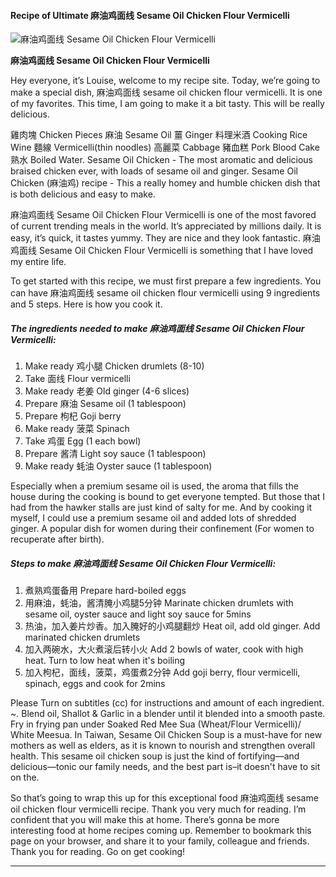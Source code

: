             

#### Recipe of Ultimate 麻油鸡面线 Sesame Oil Chicken Flour Vermicelli

![麻油鸡面线 Sesame Oil Chicken Flour Vermicelli](https://img-global.cpcdn.com/recipes/e3156df9377b5233/751x532cq70/%e9%ba%bb%e6%b2%b9%e9%b8%a1%e9%9d%a2%e7%ba%bf-sesame-oil-chicken-flour-vermicelli-recipe-main-photo.jpg)

**麻油鸡面线 Sesame Oil Chicken Flour Vermicelli**

Hey everyone, it’s Louise, welcome to my recipe site. Today, we’re going to make a special dish, 麻油鸡面线 sesame oil chicken flour vermicelli. It is one of my favorites. This time, I am going to make it a bit tasty. This will be really delicious.

雞肉塊 Chicken Pieces 麻油 Sesame Oil 薑 Ginger 料理米酒 Cooking Rice Wine 麵線 Vermicelli(thin noodles) 高麗菜 Cabbage 豬血糕 Pork Blood Cake 熟水 Boiled Water. Sesame Oil Chicken - The most aromatic and delicious braised chicken ever, with loads of sesame oil and ginger. Sesame Oil Chicken (麻油鸡) recipe - This a really homey and humble chicken dish that is both delicious and easy to make.

麻油鸡面线 Sesame Oil Chicken Flour Vermicelli is one of the most favored of current trending meals in the world. It’s appreciated by millions daily. It is easy, it’s quick, it tastes yummy. They are nice and they look fantastic. 麻油鸡面线 Sesame Oil Chicken Flour Vermicelli is something that I have loved my entire life.

To get started with this recipe, we must first prepare a few ingredients. You can have 麻油鸡面线 sesame oil chicken flour vermicelli using 9 ingredients and 5 steps. Here is how you cook it.

##### The ingredients needed to make 麻油鸡面线 Sesame Oil Chicken Flour Vermicelli:

1.  Make ready 鸡小腿 Chicken drumlets (8-10)
2.  Take 面线 Flour vermicelli
3.  Make ready 老姜 Old ginger (4-6 slices)
4.  Prepare 麻油 Sesame oil (1 tablespoon)
5.  Prepare 枸杞 Goji berry
6.  Make ready 菠菜 Spinach
7.  Take 鸡蛋 Egg (1 each bowl)
8.  Prepare 酱清 Light soy sauce (1 tablespoon)
9.  Make ready 蚝油 Oyster sauce (1 tablespoon)

Especially when a premium sesame oil is used, the aroma that fills the house during the cooking is bound to get everyone tempted. But those that I had from the hawker stalls are just kind of salty for me. And by cooking it myself, I could use a premium sesame oil and added lots of shredded ginger. A popular dish for women during their confinement (For women to recuperate after birth).

##### Steps to make 麻油鸡面线 Sesame Oil Chicken Flour Vermicelli:

1.  煮熟鸡蛋备用 Prepare hard-boiled eggs
2.  用麻油，蚝油，酱清腌小鸡腿5分钟 Marinate chicken drumlets with sesame oil, oyster sauce and light soy sauce for 5mins
3.  热油，加入姜片炒香。加入腌好的小鸡腿翻炒 Heat oil, add old ginger. Add marinated chicken drumlets
4.  加入两碗水，大火煮滚后转小火 Add 2 bowls of water, cook with high heat. Turn to low heat when it's boiling
5.  加入枸杞，面线，菠菜，鸡蛋煮2分钟 Add goji berry, flour vermicelli, spinach, eggs and cook for 2mins

Please Turn on subtitles (cc) for instructions and amount of each ingredient. ~. Blend oil, Shallot & Garlic in a blender until it blended into a smooth paste. Fry in frying pan under Soaked Red Mee Sua (Wheat/Flour Vermicelli)/ White Meesua. In Taiwan, Sesame Oil Chicken Soup is a must-have for new mothers as well as elders, as it is known to nourish and strengthen overall health. This sesame oil chicken soup is just the kind of fortifying—and delicious—tonic our family needs, and the best part is–it doesn't have to sit on the.

So that’s going to wrap this up for this exceptional food 麻油鸡面线 sesame oil chicken flour vermicelli recipe. Thank you very much for reading. I’m confident that you will make this at home. There’s gonna be more interesting food at home recipes coming up. Remember to bookmark this page on your browser, and share it to your family, colleague and friends. Thank you for reading. Go on get cooking!

* * *